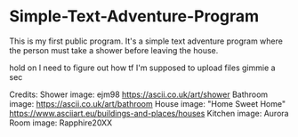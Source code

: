 # Simple-Text-Adventure-Program
This is my first public program. It's a simple text adventure program where the person must take a shower before leaving the house.

hold on I need to figure out how tf I'm supposed to upload files gimmie a sec

Credits:
Shower image: ejm98 https://ascii.co.uk/art/shower
Bathroom image: https://ascii.co.uk/art/bathroom
House image: "Home Sweet Home" https://www.asciiart.eu/buildings-and-places/houses
Kitchen image: Aurora
Room image: Rapphire20XX

